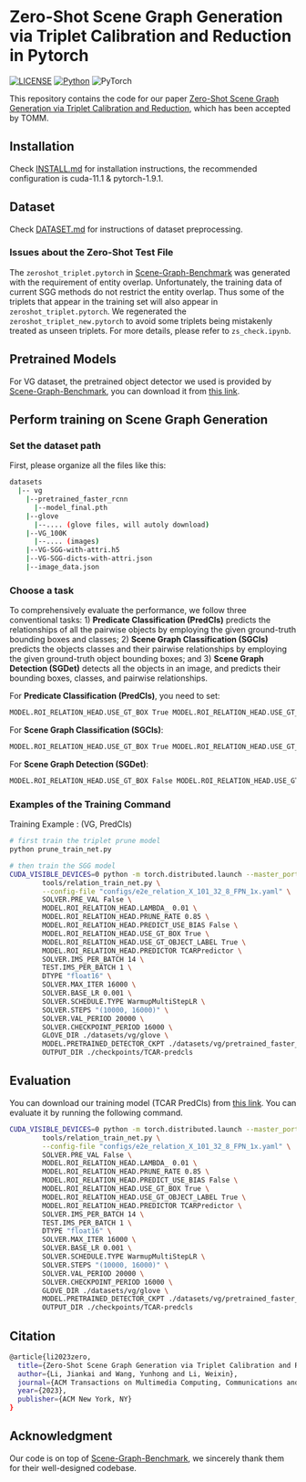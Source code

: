 # Zero-Shot Scene Graph Generation via Triplet Calibration and Reduction in Pytorch

[![LICENSE](https://img.shields.io/badge/license-MIT-green)](https://github.com/dongxingning/SHA_GCL_for_SGG/blob/master/LICENSE)
[![Python](https://img.shields.io/badge/python-3.7-blue.svg)](https://www.python.org/)
![PyTorch](https://img.shields.io/badge/pytorch-1.9.1-%237732a8)

This repository contains the code for our paper [Zero-Shot Scene Graph Generation via Triplet Calibration and Reduction](https://arxiv.org/abs/2309.03542), which has been accepted by TOMM.

## Installation

Check [INSTALL.md](INSTALL.md) for installation instructions, the recommended configuration is cuda-11.1 & pytorch-1.9.1.  

## Dataset

Check [DATASET.md](DATASET.md) for instructions of dataset preprocessing.

### Issues about the Zero-Shot Test File

The `zeroshot_triplet.pytorch` in  [Scene-Graph-Benchmark](https://github.com/KaihuaTang/Scene-Graph-Benchmark.pytorch) was generated with the requirement of entity overlap. Unfortunately, the training data of current SGG methods do not restrict the entity overlap. Thus some of the triplets that appear in the training set will also appear in `zeroshot_triplet.pytorch`. We regenerated the `zeroshot_triplet_new.pytorch` to avoid some triplets being mistakenly treated as unseen triplets. For more details, please refer to `zs_check.ipynb`.

## Pretrained Models

For VG dataset, the pretrained object detector we used is provided by [Scene-Graph-Benchmark](https://github.com/KaihuaTang/Scene-Graph-Benchmark.pytorch), you can download it from [this link](https://1drv.ms/u/s!AjK8-t5JiDT1kxT9s3JwIpoGz4cA?e=usU6TR).

## Perform training on Scene Graph Generation

### Set the dataset path

First, please organize all the files like this:
```bash
datasets
  |-- vg
    |--pretrained_faster_rcnn
      |--model_final.pth     
    |--glove
      |--.... (glove files, will autoly download)
    |--VG_100K
      |--.... (images)
    |--VG-SGG-with-attri.h5 
    |--VG-SGG-dicts-with-attri.json
    |--image_data.json    
```

### Choose a task

To comprehensively evaluate the performance, we follow three conventional tasks: 1) **Predicate Classification (PredCls)** predicts the relationships of all the pairwise objects by employing the given ground-truth bounding boxes and classes; 2) **Scene Graph Classification (SGCls)** predicts the objects classes and their pairwise relationships by employing the given ground-truth object bounding boxes; and 3) **Scene Graph Detection (SGDet)** detects all the objects in an image, and predicts their bounding boxes, classes, and pairwise relationships.

For **Predicate Classification (PredCls)**, you need to set:
``` bash
MODEL.ROI_RELATION_HEAD.USE_GT_BOX True MODEL.ROI_RELATION_HEAD.USE_GT_OBJECT_LABEL True
```
For **Scene Graph Classification (SGCls)**:
``` bash
MODEL.ROI_RELATION_HEAD.USE_GT_BOX True MODEL.ROI_RELATION_HEAD.USE_GT_OBJECT_LABEL False
```
For **Scene Graph Detection (SGDet)**:
``` bash
MODEL.ROI_RELATION_HEAD.USE_GT_BOX False MODEL.ROI_RELATION_HEAD.USE_GT_OBJECT_LABEL False
```

### Examples of the Training Command
Training Example : (VG, PredCls)
```bash
# first train the triplet prune model
python prune_train_net.py

# then train the SGG model
CUDA_VISIBLE_DEVICES=0 python -m torch.distributed.launch --master_port 10006 --nproc_per_node=1 \
        tools/relation_train_net.py \
        --config-file "configs/e2e_relation_X_101_32_8_FPN_1x.yaml" \
        SOLVER.PRE_VAL False \
        MODEL.ROI_RELATION_HEAD.LAMBDA_ 0.01 \
        MODEL.ROI_RELATION_HEAD.PRUNE_RATE 0.85 \
        MODEL.ROI_RELATION_HEAD.PREDICT_USE_BIAS False \
        MODEL.ROI_RELATION_HEAD.USE_GT_BOX True \
        MODEL.ROI_RELATION_HEAD.USE_GT_OBJECT_LABEL True \
        MODEL.ROI_RELATION_HEAD.PREDICTOR TCARPredictor \
        SOLVER.IMS_PER_BATCH 14 \
        TEST.IMS_PER_BATCH 1 \
        DTYPE "float16" \
        SOLVER.MAX_ITER 16000 \
        SOLVER.BASE_LR 0.001 \
        SOLVER.SCHEDULE.TYPE WarmupMultiStepLR \
        SOLVER.STEPS "(10000, 16000)" \
        SOLVER.VAL_PERIOD 20000 \
        SOLVER.CHECKPOINT_PERIOD 16000 \
        GLOVE_DIR ./datasets/vg/glove \
        MODEL.PRETRAINED_DETECTOR_CKPT ./datasets/vg/pretrained_faster_rcnn/model_final.pth \
        OUTPUT_DIR ./checkpoints/TCAR-predcls
```

## Evaluation

You can download our training model (TCAR PredCls) from [this link]([model_0016000.pth](https://1drv.ms/u/s!ArKjY2KidZWMjllNo_dDESSb5J_K?e=lV71oJ)). You can evaluate it by running the following command.

```bash
CUDA_VISIBLE_DEVICES=0 python -m torch.distributed.launch --master_port 10006 --nproc_per_node=1 \
        tools/relation_train_net.py \
        --config-file "configs/e2e_relation_X_101_32_8_FPN_1x.yaml" \
        SOLVER.PRE_VAL False \
        MODEL.ROI_RELATION_HEAD.LAMBDA_ 0.01 \
        MODEL.ROI_RELATION_HEAD.PRUNE_RATE 0.85 \
        MODEL.ROI_RELATION_HEAD.PREDICT_USE_BIAS False \
        MODEL.ROI_RELATION_HEAD.USE_GT_BOX True \
        MODEL.ROI_RELATION_HEAD.USE_GT_OBJECT_LABEL True \
        MODEL.ROI_RELATION_HEAD.PREDICTOR TCARPredictor \
        SOLVER.IMS_PER_BATCH 14 \
        TEST.IMS_PER_BATCH 1 \
        DTYPE "float16" \
        SOLVER.MAX_ITER 16000 \
        SOLVER.BASE_LR 0.001 \
        SOLVER.SCHEDULE.TYPE WarmupMultiStepLR \
        SOLVER.STEPS "(10000, 16000)" \
        SOLVER.VAL_PERIOD 20000 \
        SOLVER.CHECKPOINT_PERIOD 16000 \
        GLOVE_DIR ./datasets/vg/glove \
        MODEL.PRETRAINED_DETECTOR_CKPT ./datasets/vg/pretrained_faster_rcnn/model_final.pth \
        OUTPUT_DIR ./checkpoints/TCAR-predcls
```

## Citation

```bash
@article{li2023zero,
  title={Zero-Shot Scene Graph Generation via Triplet Calibration and Reduction},
  author={Li, Jiankai and Wang, Yunhong and Li, Weixin},
  journal={ACM Transactions on Multimedia Computing, Communications and Applications},
  year={2023},
  publisher={ACM New York, NY}
}
```

## Acknowledgment

Our code is on top of [Scene-Graph-Benchmark](https://github.com/KaihuaTang/Scene-Graph-Benchmark.pytorch), we sincerely thank them for their well-designed codebase.
